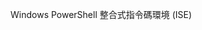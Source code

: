 <Token xmlns:xlink="http://www.w3.org/1999/xlink">Windows PowerShell 整合式指令碼環境 (ISE)</Token>

<!--HONumber=Apr16_HO1-->


